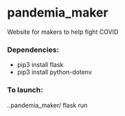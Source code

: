 # pandemia_maker
Website for makers to help fight COVID


### Dependencies:

* pip3 install flask
* pip3 install python-dotenv

### To launch:

..pandemia_maker/
flask run
